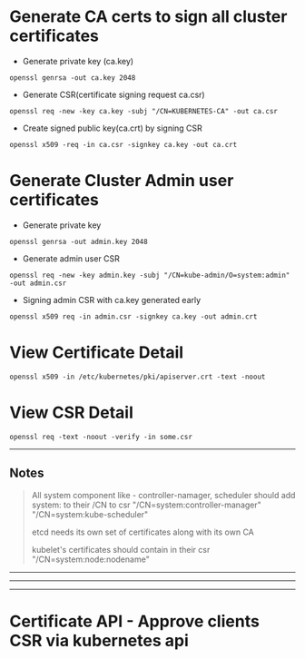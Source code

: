 # Generate CA certs to sign all cluster certificates
- Generate private key (ca.key)
```
openssl genrsa -out ca.key 2048
```
- Generate CSR(certificate signing request ca.csr)
```
openssl req -new -key ca.key -subj "/CN=KUBERNETES-CA" -out ca.csr
```
- Create signed public key(ca.crt) by signing CSR 
```
openssl x509 -req -in ca.csr -signkey ca.key -out ca.crt
```

# Generate Cluster Admin user certificates
- Generate private key 
```
openssl genrsa -out admin.key 2048
```
- Generate admin user CSR
```
openssl req -new -key admin.key -subj "/CN=kube-admin/O=system:admin" -out admin.csr
```
- Signing admin CSR with ca.key generated early
```
openssl x509 req -in admin.csr -signkey ca.key -out admin.crt
```

# View Certificate Detail
```
openssl x509 -in /etc/kubernetes/pki/apiserver.crt -text -noout 
``` 
# View CSR Detail
```
openssl req -text -noout -verify -in some.csr
``` 

<hr>

## Notes
> All system component like - controller-namager, scheduler should add system: to their /CN to csr "/CN=system:controller-manager" "/CN=system:kube-scheduler"
>
> etcd needs its own set of certificates along with its own CA
>
> kubelet's certificates should contain in their csr "/CN=system:node:nodename"

<hr>
<hr>
<hr>

# Certificate API - Approve clients CSR via kubernetes api

